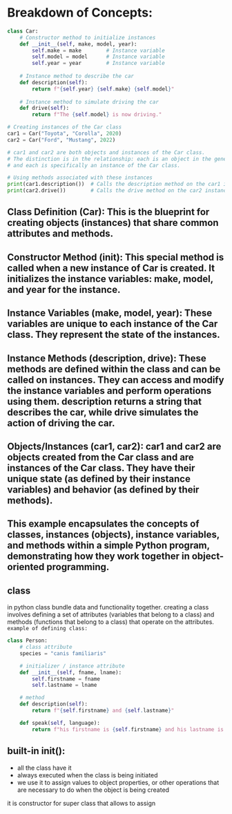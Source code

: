 # Breakdown of Concepts:

```python
class Car:
    # Constructor method to initialize instances
    def __init__(self, make, model, year):
        self.make = make        # Instance variable
        self.model = model      # Instance variable
        self.year = year        # Instance variable
    
    # Instance method to describe the car
    def description(self):
        return f"{self.year} {self.make} {self.model}"
    
    # Instance method to simulate driving the car
    def drive(self):
        return f"The {self.model} is now driving."

# Creating instances of the Car class
car1 = Car("Toyota", "Corolla", 2020)
car2 = Car("Ford", "Mustang", 2022)

# car1 and car2 are both objects and instances of the Car class.
# The distinction is in the relationship: each is an object in the general sense,
# and each is specifically an instance of the Car class.

# Using methods associated with these instances
print(car1.description())  # Calls the description method on the car1 instance
print(car2.drive())        # Calls the drive method on the car2 instance

```
## Class Definition (Car): This is the blueprint for creating objects (instances) that share common attributes and methods.
## Constructor Method (__init__): This special method is called when a new instance of Car is created. It initializes the instance variables: make, model, and year for the instance.
## Instance Variables (make, model, year): These variables are unique to each instance of the Car class. They represent the state of the instances.
## Instance Methods (description, drive): These methods are defined within the class and can be called on instances. They can access and modify the instance variables and perform operations using them. description returns a string that describes the car, while drive simulates the action of driving the car.
## Objects/Instances (car1, car2): car1 and car2 are objects created from the Car class and are instances of the Car class. They have their unique state (as defined by their instance variables) and behavior (as defined by their methods).
## This example encapsulates the concepts of classes, instances (objects), instance variables, and methods within a simple Python program, demonstrating how they work together in object-oriented programming.

## class
in python class bundle data and functionality together. creating a class involves defining a set of attributes (variables that belong to a class) and methods (functions that belong to a class) that operate on the attributes.
`example of defining class:`

```python
class Person:
    # class attribute
    species = "canis familiaris"

    # initializer / instance attribute
    def __init__(self, fname, lname):
        self.firstname = fname
        self.lastname = lname

    # method
    def description(self):
        return f"{self.firstname} and {self.lastname}"

    def speak(self, language):
        return f"his firstname is {self.firstname} and his lastname is {self.lastname} and he speaks {self.language}"

```
## built-in  __init__():
- all the class have it
- always executed when the class is being initiated
- we use it to assign values to object properties, or other operations that are necessary to do when the object is being created

it is constructor for super class that allows to assign
